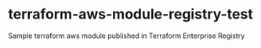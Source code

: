 # terraform-aws-module-registry-test
Sample terraform aws module published in Terraform Enterprise Registry
